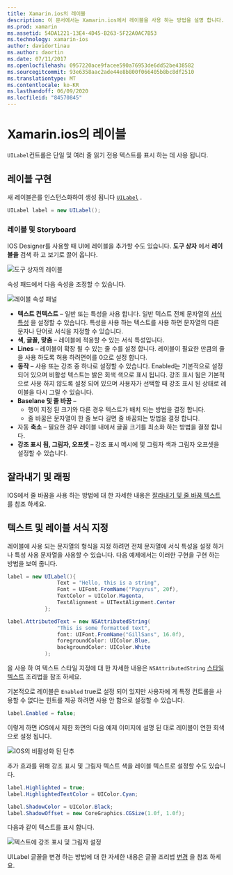 ```yaml
---
title: Xamarin.ios의 레이블
description: 이 문서에서는 Xamarin.ios에서 레이블을 사용 하는 방법을 설명 합니다. IOS Designer를 사용 하 여 프로그래밍 방식으로 레이블을 만드는 방법을 설명 합니다.
ms.prod: xamarin
ms.assetid: 54DA1221-13E4-4D45-B263-5F22A0AC7B53
ms.technology: xamarin-ios
author: davidortinau
ms.author: daortin
ms.date: 07/11/2017
ms.openlocfilehash: 0957220ace9facee590a76953de6dd52be438582
ms.sourcegitcommit: 93e6358aac2ade44e8b800f066405b8bc8df2510
ms.translationtype: MT
ms.contentlocale: ko-KR
ms.lasthandoff: 06/09/2020
ms.locfileid: "84570845"
---
```

# <a name="labels-in-xamarinios"></a>Xamarin.ios의 레이블

`UILabel`컨트롤은 단일 및 여러 줄 읽기 전용 텍스트를 표시 하는 데 사용 됩니다.

## <a name="implementing-a-label"></a>레이블 구현

새 레이블은를 인스턴스화하여 생성 됩니다 [`UILabel`](xref:UIKit.UILabel) .

```csharp
UILabel label = new UILabel();
```

### <a name="labels-and-storyboards"></a>레이블 및 Storyboard

IOS Designer를 사용할 때 UI에 레이블을 추가할 수도 있습니다. **도구 상자** 에서 **레이블을** 검색 하 고 보기로 끌어 옵니다.

![도구 상자의 레이블](labels-images/image3.png)

속성 패드에서 다음 속성을 조정할 수 있습니다.

![레이블 속성 패널](labels-images/image2.png)

- **텍스트 컨텍스트** – 일반 또는 특성을 사용 합니다. 일반 텍스트 전체 문자열의 [서식 특성](#Formatting_Text_and_Label) 을 설정할 수 있습니다. 특성을 사용 하는 텍스트를 사용 하면 문자열의 다른 문자나 단어로 서식을 지정할 수 있습니다.
- **색, 글꼴, 맞춤** – 레이블에 적용할 수 있는 서식 특성입니다.
- **Lines** – 레이블이 확장 될 수 있는 줄 수를 설정 합니다. 레이블이 필요한 만큼의 줄을 사용 하도록 허용 하려면이를 0으로 설정 합니다.
- **동작** – 사용 또는 강조 중 하나로 설정할 수 있습니다. Enabled는 기본적으로 설정 되어 있으며 비활성 텍스트는 밝은 회색 색으로 표시 됩니다. 강조 표시 됨은 기본적으로 사용 하지 않도록 설정 되어 있으며 사용자가 선택할 때 강조 표시 된 상태로 레이블을 다시 그릴 수 있습니다.
- **Baselane 및 줄 바꿈** –
  - 행이 지정 된 크기와 다른 경우 텍스트가 배치 되는 방법을 결정 합니다.
  - 줄 바꿈은 문자열이 한 줄 보다 길면 줄 바꿈되는 방법을 결정 합니다.
- 자동 **축소** – 필요한 경우 레이블 내에서 글꼴 크기를 최소화 하는 방법을 결정 합니다.
- **강조 표시 됨, 그림자, 오프셋** – 강조 표시 메시에 및 그림자 색과 그림자 오프셋을 설정할 수 있습니다.

## <a name="truncating-and-wrapping"></a>잘라내기 및 래핑

IOS에서 줄 바꿈을 사용 하는 방법에 대 한 자세한 내용은 [잘라내기 및 줄 바꿈 텍스트](https://github.com/xamarin/recipes/tree/master/Recipes/ios/standard_controls/labels/uilabel-truncate-wrap-text) 를 참조 하세요.

<a name="Formatting_Text_and_Label"></a>

## <a name="formatting-text-and-label"></a>텍스트 및 레이블 서식 지정

레이블에 사용 되는 문자열의 형식을 지정 하려면 전체 문자열에 서식 특성을 설정 하거나 특성 사용 문자열을 사용할 수 있습니다. 다음 예제에서는 이러한 구현을 구현 하는 방법을 보여 줍니다.

```csharp
label = new UILabel(){
                Text = "Hello, this is a string",
                Font = UIFont.FromName("Papyrus", 20f),
                TextColor = UIColor.Magenta,
                TextAlignment = UITextAlignment.Center
            };
```

```csharp
label.AttributedText = new NSAttributedString(
                "This is some formatted text",
                font: UIFont.FromName("GillSans", 16.0f),
                foregroundColor: UIColor.Blue,
                backgroundColor: UIColor.White
            );
```

을 사용 하 여 텍스트 스타일 지정에 대 한 자세한 내용은 `NSAttributedString` [스타일 텍스트](https://github.com/xamarin/recipes/tree/master/Recipes/ios/standard_controls/text_field/style_text) 조리법을 참조 하세요.

기본적으로 레이블은 `Enabled` true로 설정 되어 있지만 사용자에 게 특정 컨트롤을 사용할 수 없다는 힌트를 제공 하려면 사용 안 함으로 설정할 수 있습니다.

```csharp
label.Enabled = false;
```

이렇게 하면 iOS에서 제한 화면의 다음 예제 이미지에 설명 된 대로 레이블이 연한 회색으로 설정 됩니다.

![IOS의 비활성화 된 단추](labels-images/image1.png)

추가 효과를 위해 강조 표시 및 그림자 텍스트 색을 레이블 텍스트로 설정할 수도 있습니다.

```csharp
label.Highlighted = true;
label.HighlightedTextColor = UIColor.Cyan;

label.ShadowColor = UIColor.Black;
label.ShadowOffset = new CoreGraphics.CGSize(1.0f, 1.0f);
```

다음과 같이 텍스트를 표시 합니다.

![텍스트에 강조 표시 및 그림자 설정](labels-images/image4.png)

UILabel 글꼴을 변경 하는 방법에 대 한 자세한 내용은 글꼴 조리법 [변경](https://github.com/xamarin/recipes/tree/master/Recipes/ios/standard_controls/labels/change_the_font) 을 참조 하세요.
